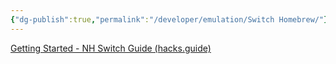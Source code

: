 ```yaml
---
{"dg-publish":true,"permalink":"/developer/emulation/Switch Homebrew/"}
---
```


[Getting Started - NH Switch Guide (hacks.guide)](https://switch.hacks.guide/)